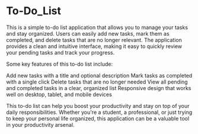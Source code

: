 # To-Do_List
This is a simple to-do list application that allows you to manage your tasks and stay organized. Users can easily add new tasks, mark them as completed, and delete tasks that are no longer relevant. The application provides a clean and intuitive interface, making it easy to quickly review your pending tasks and track your progress.

Some key features of this to-do list include:

Add new tasks with a title and optional description
Mark tasks as completed with a single click
Delete tasks that are no longer needed
View all pending and completed tasks in a clear, organized list
Responsive design that works well on desktop, tablet, and mobile devices

This to-do list can help you boost your productivity and stay on top of your daily responsibilities. Whether you're a student, a professional, or just trying to keep your personal life organized, this application can be a valuable tool in your productivity arsenal.
